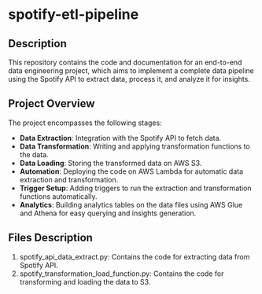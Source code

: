 # spotify-etl-pipeline

## Description
This repository contains the code and documentation for an end-to-end data engineering project, which aims to implement a complete data pipeline using the Spotify API to extract data, process it, and analyze it for insights.

## Project Overview

The project encompasses the following stages:

- **Data Extraction**: Integration with the Spotify API to fetch data.
- **Data Transformation**: Writing and applying transformation functions to the data.
- **Data Loading**: Storing the transformed data on AWS S3.
- **Automation**: Deploying the code on AWS Lambda for automatic data extraction and transformation.
- **Trigger Setup**: Adding triggers to run the extraction and transformation functions automatically.
- **Analytics**: Building analytics tables on the data files using AWS Glue and Athena for easy querying and insights generation.

## Files Description
1. spotify_api_data_extract.py: Contains the code for extracting data from Spotify API.
2. spotify_transformation_load_function.py: Contains the code for transforming and loading the data to S3.
